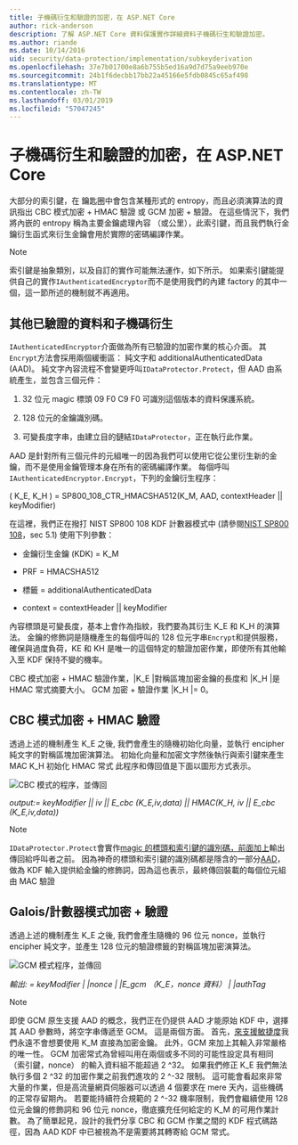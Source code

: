 ```yaml
---
title: 子機碼衍生和驗證的加密，在 ASP.NET Core
author: rick-anderson
description: 了解 ASP.NET Core 資料保護實作詳細資料子機碼衍生和驗證加密。
ms.author: riande
ms.date: 10/14/2016
uid: security/data-protection/implementation/subkeyderivation
ms.openlocfilehash: 37e7b01700e8a6b755b5ed16a9d7d75a9eeb970e
ms.sourcegitcommit: 24b1f6decbb17bb22a45166e5fdb0845c65af498
ms.translationtype: MT
ms.contentlocale: zh-TW
ms.lasthandoff: 03/01/2019
ms.locfileid: "57047245"
---
```

# <a name="subkey-derivation-and-authenticated-encryption-in-aspnet-core"></a>子機碼衍生和驗證的加密，在 ASP.NET Core

<a name="data-protection-implementation-subkey-derivation"></a>

大部分的索引鍵，在 鑰匙圈中會包含某種形式的 entropy，而且必須演算法的資訊指出 CBC 模式加密 + HMAC 驗證 或 GCM 加密 + 驗證。 在這些情況下，我們將內嵌的 entropy 稱為主要金鑰處理內容 （或公里），此索引鍵，而且我們執行金鑰衍生函式來衍生金鑰會用於實際的密碼編譯作業。

> [!NOTE]
> 索引鍵是抽象類別，以及自訂的實作可能無法運作，如下所示。 如果索引鍵能提供自己的實作`IAuthenticatedEncryptor`而不是使用我們的內建 factory 的其中一個，這一節所述的機制就不再適用。

<a name="data-protection-implementation-subkey-derivation-aad"></a>

## <a name="additional-authenticated-data-and-subkey-derivation"></a>其他已驗證的資料和子機碼衍生

`IAuthenticatedEncryptor`介面做為所有已驗證的加密作業的核心介面。 其`Encrypt`方法會採用兩個緩衝區： 純文字和 additionalAuthenticatedData (AAD)。 純文字內容流程不會變更呼叫`IDataProtector.Protect`，但 AAD 由系統產生，並包含三個元件：

1. 32 位元 magic 標頭 09 F0 C9 F0 可識別這個版本的資料保護系統。

2. 128 位元的金鑰識別碼。

3. 可變長度字串，由建立目的鏈結`IDataProtector`，正在執行此作業。

AAD 是針對所有三個元件的元組唯一的因為我們可以使用它從公里衍生新的金鑰，而不是使用金鑰管理本身在所有的密碼編譯作業。 每個呼叫`IAuthenticatedEncryptor.Encrypt`，下列的金鑰衍生程序：

( K_E, K_H ) = SP800_108_CTR_HMACSHA512(K_M, AAD, contextHeader || keyModifier)

在這裡，我們正在撥打 NIST SP800 108 KDF 計數器模式中 (請參閱[NIST SP800 108](http://nvlpubs.nist.gov/nistpubs/Legacy/SP/nistspecialpublication800-108.pdf)，sec 5.1) 使用下列參數：

* 金鑰衍生金鑰 (KDK) = K_M

* PRF = HMACSHA512

* 標籤 = additionalAuthenticatedData

* context = contextHeader || keyModifier

內容標頭是可變長度，基本上會作為指紋，我們要為其衍生 K_E 和 K_H 的演算法。 金鑰的修飾詞是隨機產生的每個呼叫的 128 位元字串`Encrypt`和提供服務，確保與過度負荷，KE 和 KH 是唯一的這個特定的驗證加密作業，即使所有其他輸入至 KDF 保持不變的機率。

CBC 模式加密 + HMAC 驗證作業，|K_E |對稱區塊加密金鑰的長度和 |K_H |是 HMAC 常式摘要大小。 GCM 加密 + 驗證作業 |K_H |= 0。

## <a name="cbc-mode-encryption--hmac-validation"></a>CBC 模式加密 + HMAC 驗證

透過上述的機制產生 K_E 之後, 我們會產生的隨機初始化向量，並執行 encipher 純文字的對稱區塊加密演算法。 初始化向量和加密文字然後執行與索引鍵來產生 MAC K_H 初始化 HMAC 常式 此程序和傳回值是下面以圖形方式表示。

![CBC 模式的程序，並傳回](subkeyderivation/_static/cbcprocess.png)

*output:= keyModifier || iv || E_cbc (K_E,iv,data) || HMAC(K_H, iv || E_cbc (K_E,iv,data))*

> [!NOTE]
> `IDataProtector.Protect`會實作[magic 的標頭和索引鍵的識別碼，前面加上](xref:security/data-protection/implementation/authenticated-encryption-details)輸出傳回給呼叫者之前。 因為神奇的標頭和索引鍵的識別碼都是隱含的一部分[AAD](xref:security/data-protection/implementation/subkeyderivation#data-protection-implementation-subkey-derivation-aad)，做為 KDF 輸入提供給金鑰的修飾詞，因為這也表示，最終傳回裝載的每個位元組由 MAC 驗證

## <a name="galoiscounter-mode-encryption--validation"></a>Galois/計數器模式加密 + 驗證

透過上述的機制產生 K_E 之後, 我們會產生隨機的 96 位元 nonce，並執行 encipher 純文字，並產生 128 位元的驗證標籤的對稱區塊加密演算法。

![GCM 模式程序，並傳回](subkeyderivation/_static/galoisprocess.png)

*輸出: = keyModifier | |nonce | |E_gcm （K_E，nonce 資料） | |authTag*

> [!NOTE]
> 即使 GCM 原生支援 AAD 的概念，我們正在仍提供 AAD 才能原始 KDF 中，選擇其 AAD 參數時，將空字串傳遞至 GCM。 這是兩個方面。 首先，[來支援敏捷度](xref:security/data-protection/implementation/context-headers#data-protection-implementation-context-headers)我們永遠不會想要使用 K_M 直接為加密金鑰。 此外，GCM 來加上其輸入非常嚴格的唯一性。 GCM 加密常式為曾經叫用在兩個或多不同的可能性設定具有相同 （索引鍵，nonce） 的輸入資料組不能超過 2 ^32。 如果我們修正 K_E 我們無法執行多個 2 ^32 的加密作業之前我們進攻的 2 ^-32 限制。 這可能會看起來非常大量的作業，但是高流量網頁伺服器可以透過 4 個要求在 mere 天內，這些機碼的正常存留期內。 若要能持續符合規範的 2 ^-32 機率限制，我們會繼續使用 128 位元金鑰的修飾詞和 96 位元 nonce，徹底擴充任何給定的 K_M 的可用作業計數。 為了簡單起見，設計的我們分享 CBC 和 GCM 作業之間的 KDF 程式碼路徑，因為 AAD KDF 中已被視為不是需要將其轉寄給 GCM 常式。
